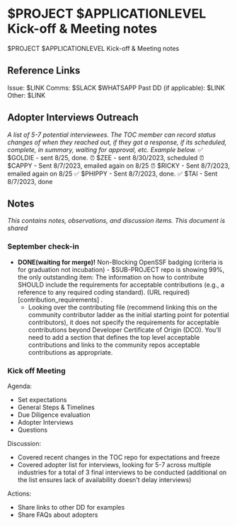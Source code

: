# $PROJECT $APPLICATIONLEVEL Kick-off & Meeting notes

$PROJECT $APPLICATIONLEVEL Kick-off & Meeting notes

## Reference Links

Issue: $LINK
Comms: $SLACK $WHATSAPP
Past DD (if applicable): $LINK
Other: $LINK

## Adopter Interviews Outreach

_A list of 5-7 potential interviewees. The TOC member can record status changes of when they reached out, if they got a response, if its scheduled, complete, in summary, waiting for approval, etc. Example below._
✅ $GOLDIE - sent 8/25, done.
⏰ $ZEE - sent 8/30/2023, scheduled
⏰ $CAPPY - Sent 8/7/2023, emailed again on 8/25 
⏰ $RICKY - Sent 8/7/2023, emailed again on 8/25
✅ $PHIPPY - Sent 8/7/2023, done.
✅ $TAI - Sent 8/7/2023, done

## Notes

_This contains notes, observations, and discussion items. This document is shared_

### September check-in
* **DONE(waiting for merge)!** Non-Blocking OpenSSF badging (criteria is for graduation not incubation) - $SUB-PROJECT repo is showing 99%, the only outstanding item: The information on how to contribute SHOULD include the requirements for acceptable contributions (e.g., a reference to any required coding standard). (URL required) [contribution_requirements] .  
  * Looking over the contributing file (recommend linking this on the community contributor ladder as the initial starting point for potential contributors), it does not specify the requirements for acceptable contributions beyond Developer Certificate of Origin (DCO).  You'll need to add a section that defines the top level acceptable contributions and links to the community repos acceptable contributions as appropriate. 


### Kick off Meeting

Agenda:
* Set expectations
* General Steps & Timelines
* Due Diligence evaluation
* Adopter Interviews
* Questions

Discussion:
* Covered recent changes in the TOC repo for expectations and freeze
* Covered adopter list for interviews, looking for 5-7 across multiple industries for a total of 3 final interviews to be conducted (additional on the list ensures lack of availability doesn't delay interviews)

Actions:
* Share links to other DD for examples
* Share FAQs about adopters
